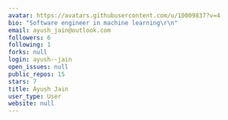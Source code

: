 ```yaml
---
avatar: https://avatars.githubusercontent.com/u/10009837?v=4
bio: "Software engineer in machine learning\r\n"
email: ayush_jain@outlook.com
followers: 6
following: 1
forks: null
login: ayush--jain
open_issues: null
public_repos: 15
stars: 7
title: Ayush Jain
user_type: User
website: null
---
```

